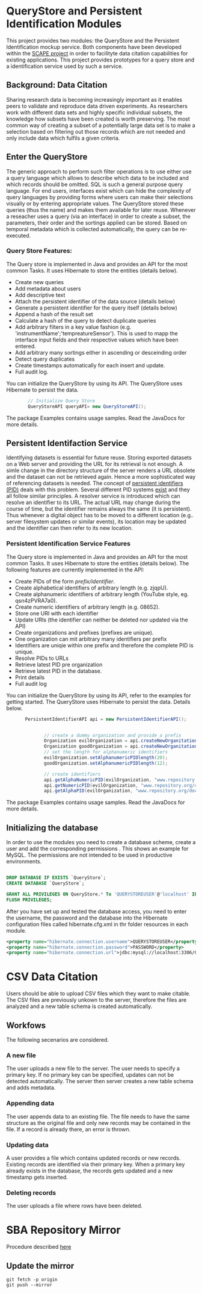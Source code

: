 # QueryStore and Persistent Identification Modules


This project provides two modules: the QueryStore and the Persistent Identification mockup service. Both components
have been developed within the [SCAPE project](http://www.scape-project.eu/) in order to facilityte data citation
capabilities for existing applications. This project provides prototypes for a query store and a identification
service used by such a service.

## Background: Data Citation

Sharing research data is becoming increasingly important as it enables peers to validate and reproduce data driven experiments.
As researchers work with different data sets and highly specific individual subsets, the knowledge how subsets have
been created is worth preserving. The most common way of creating a subset of a potentially large data set is to
make a selection based on filtering out those records which are not needed and only include data which fulfils a
given criteria.

## Enter the QueryStore

The generic approach to perform such filter operations is to use either use a query language which allows to describe
which data to be included and which records should be omitted. SQL is such a general purpose query language. For
end users, interfaces exist which can hide the complexity of query languages by providing forms where users can
make their selections visually or by entering appropriate values. The QueryStore stored these queries (thus the name)
and makes them available for later reuse. Whenever a reseacher uses a query (via an interface) in order to create a
subset, the parameters, their order and the sortings applied can be stored. Based on temporal metadata which is
collected automatically, the query can be re-executed.

### Query Store Features:

The Query store is implemented in Java and provides an API for the most common Tasks. It uses Hibernate to store the
entities (details below).

* Create new queries
* Add metadata about users
* Add descriptive text
* Attach the persistent identifier of the data source (details below)
* Generate a persistent identifier for the query itself (details below)
* Append a hash of the result set
* Calculate a hash of the query to detect duplicate queries
* Add arbitrary filters in a key value fashion (e.g. 'instrumentName';'tempreatureSensor'). This is used to mapp the
interface input fields and their respective values which have been entered.
* Add arbitrary many sortings either in ascending or desceinding order
* Detect query duplicates
* Create timestamps automatically for each insert and update.
* Full audit log.

You can initialize the QueryStore by using its API. The QueryStore uses Hibernate to persist the data.

```java
        // Initialize Query Store
        QueryStoreAPI queryAPI= new QueryStoreAPI();
```
The package Examples contains usage samples. Read the JavaDocs for more details.



## Persistent Identifaction Service

Identifying datasets is essential for future reuse. Storing exported datasets on a Web server and providing the URL
for its retrieval is not enough. A simle change in the directory structure of the server renders a URL obsolete and
the dataset can not be retrieved again. Hence a more sophisticated way of referencing datasets is needed. The concept
 of [persistent identifiers (PID)](http://en.wikipedia.org/wiki/Persistent_identifier) deals with this problem.
 Several different PID systems [exist](http://metadaten-twr.org/2010/10/13/persistent-identifiers-an-overview/) and
 they all follow similar principles. A resolver service is introduced which can resolve an identifier to its URL. The
  actual URL may change during the course of time, but the identifier remains always the same (it is persistent).
  Thus whenever a digital object has to be moved to a different location (e.g.. server filesystem updates or similar
  events), its location may be updated and the identifier can then refer to its new location.

### Persistent Identification Service Features

The Query store is implemented in Java and provides an API for the most common Tasks. It uses Hibernate to store the
entities (details below). The following features are currently implemented in the API:

* Create PIDs of the form *prefix/identifier*.
* Create alphabetical identifiers of arbitrary length (e.g. zjqpU).
* Create alphanumeric identifiers of arbitrary length (YouTube style, eg. qsn4zPVRA7a0).
* Create numeric identifiers of arbitrary length (e.g. 08652).
* Store one URI with each identifier
* Update URIs (the identifier can neither be deleted nor updated via the API)
* Create organizations and prefixes (prefixes are unique).
* One organization can mit arbitrary many identifiers per prefix
* Identifiers are uniqie within one prefix and therefore the complete PID is unique.
* Resolve PIDs to URLs
* Retrieve latest PID pre organization
* Retrieve latest PID in the database.
* Print details
* Full audit log

You can initialize the QueryStore by using its API, refer to the examples for getting started. The QueryStore uses
Hibernate to persist the data. Details below.

```java
       PersistentIdentifierAPI api = new PersistentIdentifierAPI();


              // create a dummy organization and provide a prefix
              Organization evilOrganization = api.createNewOrganitation("Evil Corp",2345);
              Organization goodOrganization = api.createNewOrganitation("Good Company",6789);
              // set the length for alphanumeric identifiers
              evilOrganization.setAlphanumericPIDlength(20);
              goodOrganization.setAlphanumericPIDlength(12);

              // create identifiers
              api.getAlphaNumericPID(evilOrganization, "www.repository.org/collections/datasets/ResearchData.csv");
              api.getNumericPID(evilOrganization, "www.repository.org/collections/datasets/QuerySet");
              api.getAlphaPID(evilOrganization, "www.repository.org/documentation/manual.pdf");
```
The package Examples contains usage samples. Read the JavaDocs for more details.



## Initializing the database

In order to use the modules you need to create a database scheme, create a user and add the corresponding permissions
. This shows an example for MySQL. The permissions are not intended to be used in productive environments.

```sql

DROP DATABASE IF EXISTS `QueryStore`;
CREATE DATABASE `QueryStore`;

GRANT ALL PRIVILEGES ON QueryStore.* To 'QUERYSTOREUSER'@'localhost' IDENTIFIED BY 'PASSWORD';
FLUSH PRIVILEGES;

```

After you have set up and tested the database access, you need to enter the username,
the password and the database into the Hibernate configuration files called hibernate.cfg.xml in thr folder resources
 in each module.


 ```xml
<property name="hibernate.connection.username">QUERYSTOREUSER</property>
<property name="hibernate.connection.password">PASSWORD</property>
<property name="hibernate.connection.url">jdbc:mysql://localhost:3306/QueryStore</property>
 ```

# CSV Data Citation

Users should be able to upload CSV files which they want to make citable. The CSV files are previously unkown to the
server, therefore the files are analyzed and a new table schema is created automatically.

## Workfows
The following secenarios are considered.

### A new file
The user uploads a new file to the server. The user needs to specify a primary key. If no primary key can be
specified, updates can not be detected automatically. The server then server creates a new table schema and adds
metadata.

### Appending data
The user appends data to an existing file. The file needs to have the same structure as the original file and only
new records may be contained in the file. If a record is already there, an error is thrown.

### Updating data
A user provides a file which contains updated records or new records. Existing records are identified via their
primary key. When a primary key already exists in the database, the records gets updated and a new timestamp gets
inserted.

### Deleting records

The user uploads a file where rows have been deleted.

# SBA Repository Mirror

Procedure described [here](https://help.github.com/articles/duplicating-a-repository/)

## Update the mirror

    git fetch -p origin
    git push --mirror
